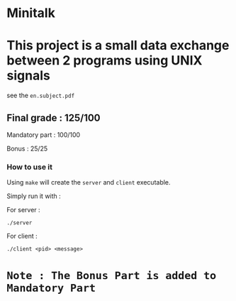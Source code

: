 # Minitalk
# This project is a small data exchange between 2 programs using UNIX signals
  see the ``en.subject.pdf``
## Final grade : 125/100

Mandatory part : 100/100

Bonus : 25/25

### How to use it
Using ``make`` will create the ``server`` and ``client`` executable.

Simply run it with :

For server :

```
./server
```
For client :

```
./client <pid> <message>
```

# ``Note : The Bonus Part is added to Mandatory Part``
